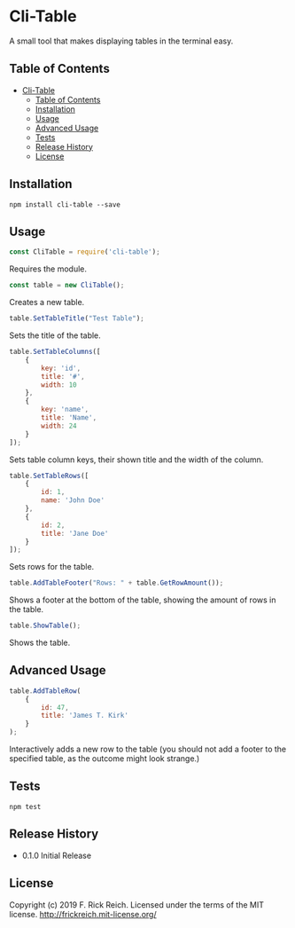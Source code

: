 
Cli-Table
=========

A small tool that makes displaying tables in the terminal easy.

## Table of Contents
- [Cli-Table](#Cli-Table)
  - [Table of Contents](#Table-of-Contents)
  - [Installation](#Installation)
  - [Usage](#Usage)
  - [Advanced Usage](#Advanced-Usage)
  - [Tests](#Tests)
  - [Release History](#Release-History)
  - [License](#License)

## Installation

```console
npm install cli-table --save
```

## Usage

```js
const CliTable = require('cli-table');
```
Requires the module.

```js
const table = new CliTable();
```
Creates a new table.

```js
table.SetTableTitle("Test Table");
```
Sets the title of the table.

```js
table.SetTableColumns([
    {
        key: 'id',
        title: '#',
        width: 10
    },
    {
        key: 'name',
        title: 'Name',
        width: 24
    }
]);
```
Sets table column keys, their shown title and the width of the column.

```js
table.SetTableRows([
    {
        id: 1,
        name: 'John Doe'
    },
    {
        id: 2,
        title: 'Jane Doe'
    }
]);
```
Sets rows for the table.

```js
table.AddTableFooter("Rows: " + table.GetRowAmount());
```
Shows a footer at the bottom of the table, showing the amount of rows in the table.

```js
table.ShowTable();
```
Shows the table.

## Advanced Usage

```js
table.AddTableRow(
    {
        id: 47,
        title: 'James T. Kirk'
    }
);
```
Interactively adds a new row to the table (you should not add a footer to the specified table, as the outcome might look strange.)

## Tests
```console
npm test
```

## Release History
* 0.1.0 Initial Release

## License
Copyright (c) 2019 F. Rick Reich. Licensed under the terms of the MIT license. http://frickreich.mit-license.org/